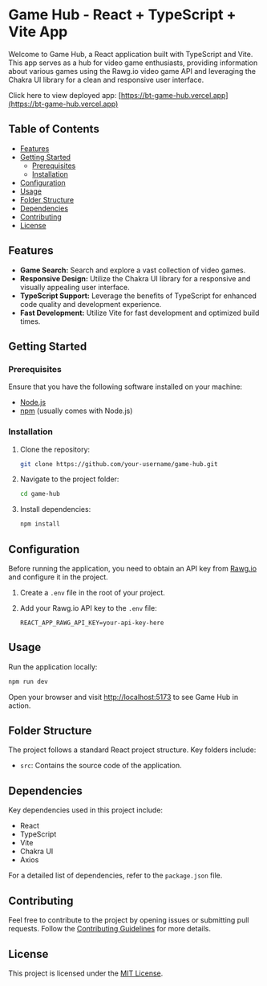 # Game Hub - React + TypeScript + Vite App

Welcome to Game Hub, a React application built with TypeScript and Vite. This app serves as a hub for video game enthusiasts, providing information about various games using the Rawg.io video game API and leveraging the Chakra UI library for a clean and responsive user interface.

Click here to view deployed app: [https://bt-game-hub.vercel.app](https://bt-game-hub.vercel.app)

## Table of Contents

- [Features](#features)
- [Getting Started](#getting-started)
  - [Prerequisites](#prerequisites)
  - [Installation](#installation)
- [Configuration](#configuration)
- [Usage](#usage)
- [Folder Structure](#folder-structure)
- [Dependencies](#dependencies)
- [Contributing](#contributing)
- [License](#license)

## Features

- **Game Search:** Search and explore a vast collection of video games.
- **Responsive Design:** Utilize the Chakra UI library for a responsive and visually appealing user interface.
- **TypeScript Support:** Leverage the benefits of TypeScript for enhanced code quality and development experience.
- **Fast Development:** Utilize Vite for fast development and optimized build times.

## Getting Started

### Prerequisites

Ensure that you have the following software installed on your machine:

- [Node.js](https://nodejs.org/)
- [npm](https://www.npmjs.com/) (usually comes with Node.js)

### Installation

1. Clone the repository:

   ```bash
   git clone https://github.com/your-username/game-hub.git
   ```

2. Navigate to the project folder:

   ```bash
   cd game-hub
   ```

3. Install dependencies:

   ```bash
   npm install
   ```

## Configuration

Before running the application, you need to obtain an API key from [Rawg.io](https://rawg.io/apidocs) and configure it in the project.

1. Create a `.env` file in the root of your project.
2. Add your Rawg.io API key to the `.env` file:

   ```env
   REACT_APP_RAWG_API_KEY=your-api-key-here
   ```

## Usage

Run the application locally:

```bash
npm run dev
```

Open your browser and visit [http://localhost:5173](http://localhost:5173) to see Game Hub in action.

## Folder Structure

The project follows a standard React project structure. Key folders include:

- `src`: Contains the source code of the application.

## Dependencies

Key dependencies used in this project include:

- React
- TypeScript
- Vite
- Chakra UI
- Axios

For a detailed list of dependencies, refer to the `package.json` file.

## Contributing

Feel free to contribute to the project by opening issues or submitting pull requests. Follow the [Contributing Guidelines](CONTRIBUTING.md) for more details.

## License

This project is licensed under the [MIT License](LICENSE).
